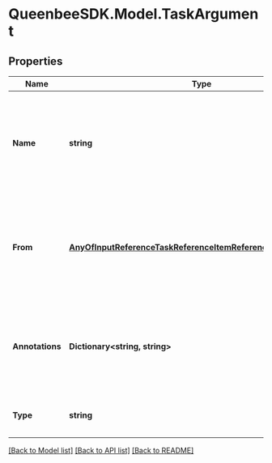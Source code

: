 
# QueenbeeSDK.Model.TaskArgument

## Properties

Name | Type | Description | Notes
------------ | ------------- | ------------- | -------------
**Name** | **string** | Argument name. The name must match one of the input names from Task&#39;s template which can be a function or DAG. | 
**From** | [**AnyOfInputReferenceTaskReferenceItemReferenceValueReference**](AnyOfInputReferenceTaskReferenceItemReferenceValueReference.md) | A reference to a DAG input, a DAG output or another task output. You can also use the ValueReference type to hard-code an input value. | 
**Annotations** | **Dictionary&lt;string, string&gt;** | An optional dictionary to add annotations to inputs. These annotations will be used by the client side libraries. | [optional] 
**Type** | **string** |  | [optional] [readonly] [default to "TaskArgument"]

[[Back to Model list]](../README.md#documentation-for-models)
[[Back to API list]](../README.md#documentation-for-api-endpoints)
[[Back to README]](../README.md)

